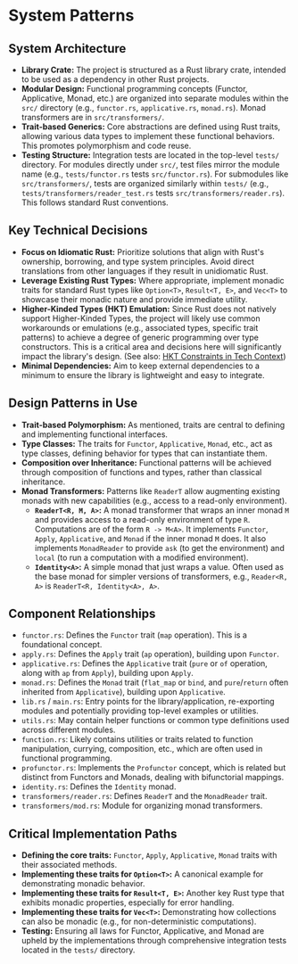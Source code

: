 # System Patterns

## System Architecture
- **Library Crate:** The project is structured as a Rust library crate, intended to be used as a dependency in other Rust projects.
- **Modular Design:** Functional programming concepts (Functor, Applicative, Monad, etc.) are organized into separate modules within the `src/` directory (e.g., `functor.rs`, `applicative.rs`, `monad.rs`). Monad transformers are in `src/transformers/`.
- **Trait-based Generics:** Core abstractions are defined using Rust traits, allowing various data types to implement these functional behaviors. This promotes polymorphism and code reuse.
- **Testing Structure:** Integration tests are located in the top-level `tests/` directory. For modules directly under `src/`, test files mirror the module name (e.g., `tests/functor.rs` tests `src/functor.rs`). For submodules like `src/transformers/`, tests are organized similarly within `tests/` (e.g., `tests/transformers/reader_test.rs` tests `src/transformers/reader.rs`). This follows standard Rust conventions.

## Key Technical Decisions
- **Focus on Idiomatic Rust:** Prioritize solutions that align with Rust's ownership, borrowing, and type system principles. Avoid direct translations from other languages if they result in unidiomatic Rust.
- **Leverage Existing Rust Types:** Where appropriate, implement monadic traits for standard Rust types like `Option<T>`, `Result<T, E>`, and `Vec<T>` to showcase their monadic nature and provide immediate utility.
- **Higher-Kinded Types (HKT) Emulation:** Since Rust does not natively support Higher-Kinded Types, the project will likely use common workarounds or emulations (e.g., associated types, specific trait patterns) to achieve a degree of generic programming over type constructors. This is a critical area and decisions here will significantly impact the library's design. (See also: [HKT Constraints in Tech Context](./techContext.md#higher-kinded-types-hkts))
- **Minimal Dependencies:** Aim to keep external dependencies to a minimum to ensure the library is lightweight and easy to integrate.

## Design Patterns in Use
- **Trait-based Polymorphism:** As mentioned, traits are central to defining and implementing functional interfaces.
- **Type Classes:** The traits for `Functor`, `Applicative`, `Monad`, etc., act as type classes, defining behavior for types that can instantiate them.
- **Composition over Inheritance:** Functional patterns will be achieved through composition of functions and types, rather than classical inheritance.
- **Monad Transformers:** Patterns like `ReaderT` allow augmenting existing monads with new capabilities (e.g., access to a read-only environment).
    - **`ReaderT<R, M, A>`:** A monad transformer that wraps an inner monad `M` and provides access to a read-only environment of type `R`. Computations are of the form `R -> M<A>`. It implements `Functor`, `Apply`, `Applicative`, and `Monad` if the inner monad `M` does. It also implements `MonadReader` to provide `ask` (to get the environment) and `local` (to run a computation with a modified environment).
    - **`Identity<A>`:** A simple monad that just wraps a value. Often used as the base monad for simpler versions of transformers, e.g., `Reader<R, A>` is `ReaderT<R, Identity<A>, A>`.

## Component Relationships
- `functor.rs`: Defines the `Functor` trait (`map` operation). This is a foundational concept.
- `apply.rs`: Defines the `Apply` trait (`ap` operation), building upon `Functor`.
- `applicative.rs`: Defines the `Applicative` trait (`pure` or `of` operation, along with `ap` from `Apply`), building upon `Apply`.
- `monad.rs`: Defines the `Monad` trait (`flat_map` or `bind`, and `pure`/`return` often inherited from `Applicative`), building upon `Applicative`.
- `lib.rs` / `main.rs`: Entry points for the library/application, re-exporting modules and potentially providing top-level examples or utilities.
- `utils.rs`: May contain helper functions or common type definitions used across different modules.
- `function.rs`: Likely contains utilities or traits related to function manipulation, currying, composition, etc., which are often used in functional programming.
- `profunctor.rs`: Implements the `Profunctor` concept, which is related but distinct from Functors and Monads, dealing with bifunctorial mappings.
- `identity.rs`: Defines the `Identity` monad.
- `transformers/reader.rs`: Defines `ReaderT` and the `MonadReader` trait.
- `transformers/mod.rs`: Module for organizing monad transformers.

## Critical Implementation Paths
- **Defining the core traits:** `Functor`, `Apply`, `Applicative`, `Monad` traits with their associated methods.
- **Implementing these traits for `Option<T>`:** A canonical example for demonstrating monadic behavior.
- **Implementing these traits for `Result<T, E>`:** Another key Rust type that exhibits monadic properties, especially for error handling.
- **Implementing these traits for `Vec<T>`:** Demonstrating how collections can also be monadic (e.g., for non-deterministic computations).
- **Testing:** Ensuring all laws for Functor, Applicative, and Monad are upheld by the implementations through comprehensive integration tests located in the `tests/` directory.
